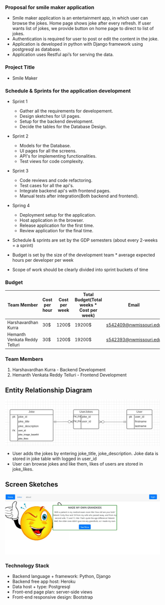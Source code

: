 ### Proposal for smile maker application
- Smile maker application is an entertainment app, in which user can browse the jokes. Home page shows joke after every refresh. If user wants list of jokes, we provide button on home page to direct to list of jokes. 
- Authentication is required for user to post or edit the content in the joke.
- Application is developed in python with Django framework using postgresql as database.
- Application uses Restful api’s for serving the data.


### Project Title
- Smile Maker

### Schedule & Sprints for the application development
- Sprint 1
    - Gather all the requirements for developement.
    - Design sketches for UI pages.
    - Setup for the backend development.
    - Decide the tables for the Database Design.
- Sprint 2
    - Models for the Database.
    - UI pages for all the screens.
    - API's for implementing functionalities.
    - Test views for code complexity.
- Sprint 3
    - Code reviews and code refactoring.
    - Test cases for all the api's.
    - Integrate backend api's with frontend pages.
    - Manual tests after integration(Both backend and frontend).
- Spring 4
    - Deployment setup for the application.
    - Host application in the browser.
    - Release application for the first time.
    - Review application for the final time.


- Schedule & sprints are set by the GDP semesters (about every 2-weeks = a sprint)
- Budget is set by the size of the development team * average expected hours per developer per week
- Scope of work should be clearly divided into sprint buckets of time

### Budget
| Team Member                   | Cost per hour | Cost per week | Total Budget(Total weeks * Cost per week) | Email                  |
| ----------------------------- | ------------- | ------------- | ------------ |----------------------- |
| Harshavardhan Kurra           | 30$           | 1200$         | 19200$       | s542409@nwmissouri.edu |
| Hemanth Venkata Reddy Telluri | 30$           | 1200$         | 19200$       | s542393@nwmissouri.edu |


### Team Members
1. Harshavardhan Kurra - Backend Development
2. Hemanth Venkata Reddy Telluri - Frontend Development

## Entity Relationship Diagram
![ER Diagram](static/gdp-erdiagram.jpg)
- User adds the jokes by entering joke_title, joke_description. Joke data is stored in joke table with logged in user_id
- User can browse jokes and like them, likes of users are stored in joke_likes.

## Screen Sketches
![sketches](static/sketches.jpg)

### Technology Stack
- Backend language + framework: Python, Django
- Backend free app host: Heroku
- Data host + type: Postgresql
- Front-end page plan: server-side views
- Front-end responsive design: Bootstrap


